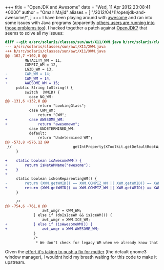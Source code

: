 +++
title = "OpenJDK and Awesome"
date = "Wed, 11 Apr 2012 23:08:41 +0000"
author = "Omair Majid"
aliases = [
    "/2012/04/11/openjdk-and-awesome/",
]
+++
I have been playing around with [awesome](http://awesome.naquadah.org/ "awesome") and ran into some issues with Java programs (apparently [others users are running into those problems too](http://awesome.naquadah.org/wiki/Problems_with_Java)). I hacked together a patch against [OpenJDK7](http://hg.openjdk.java.net/jdk7u/jdk7u-dev/jdk "jdk7u-dev/jdk") that seems to solve all my issues:

```diff
diff --git a/src/solaris/classes/sun/awt/X11/XWM.java b/src/solaris/classes/sun/awt/X11/XWM.java
--- a/src/solaris/classes/sun/awt/X11/XWM.java
+++ b/src/solaris/classes/sun/awt/X11/XWM.java
@@ -102,7 +102,8 @@
         METACITY_WM = 11,
         COMPIZ_WM = 12,
         LG3D_WM = 13,
-        CWM_WM = 14;
+        CWM_WM = 14,
+        AWESOME_WM = 15;
     public String toString() {
         switch  (WMID) {
           case NO_WM:
@@ -131,6 +132,8 @@
               return "LookingGlass";
           case CWM_WM:
               return "CWM";
+          case AWESOME_WM:
+              return "awesomewm";
           case UNDETERMINED_WM:
           default:
               return "Undetermined WM";
@@ -573,8 +576,12 @@
 //                            getIntProperty(XToolkit.getDefaultRootWindow(), XAtom.XA_CARDINAL)) == 0);
     }
 
+    static boolean isAwesomeWM() {
+        return isNetWMName("awesome");
+    }
+
     static boolean isNonReparentingWM() {
-        return (XWM.getWMID() == XWM.COMPIZ_WM || XWM.getWMID() == XWM.LG3D_WM || XWM.getWMID() == XWM.CWM_WM);
+        return (XWM.getWMID() == XWM.COMPIZ_WM || XWM.getWMID() == XWM.LG3D_WM || XWM.getWMID() == XWM.CWM_WM || XWM.getWMID() == XWM.AWESOME_WM);
     }
 
     /*
@@ -754,6 +761,8 @@
                 awt_wmgr = CWM_WM;
             } else if (doIsIceWM && isIceWM()) {
                 awt_wmgr = XWM.ICE_WM;
+            } else if (isAwesomeWM()) {
+                awt_wmgr = XWM.AWESOME_WM;
             }
             /*
              * We don't check for legacy WM when we already know that WM
```


Given the [effort it's taking to push a fix for mutter](http://thread.gmane.org/gmane.comp.java.openjdk.awt.devel/1698 "path review thread") (the default gnome3 window manager), I wouldnt hold my breath waiting for this code to make it upstream.


